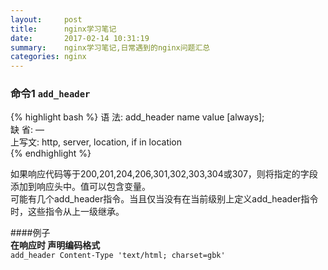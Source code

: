 ```yaml
---
layout:     post
title:      nginx学习笔记
date:       2017-02-14 10:31:19
summary:    nginx学习笔记,日常遇到的nginx问题汇总
categories: nginx 
---
```


### 命令1  ```add_header```  
{% highlight bash %}
语  法:	add_header name value [always];     
缺  省:	—   
上写文:	http, server, location, if in location  
{% endhighlight %}


  
如果响应代码等于200,201,204,206,301,302,303,304或307，则将指定的字段添加到响应头中。值可以包含变量。  
可能有几个add_header指令。当且仅当没有在当前级别上定义add_header指令时，这些指令从上一级继承。

####例子   
**在响应时 声明编码格式**  
```add_header Content-Type 'text/html; charset=gbk'```  
